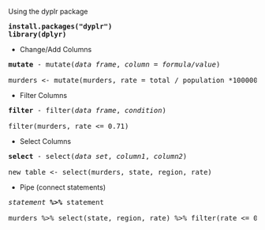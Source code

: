 Using the dyplr package  

<pre>
<b>install.packages("dyplr")
library(dplyr)</b>
</pre>

- Change/Add Columns  

<pre>
<b>mutate</b> - mutate(<em>data frame</em>, <em>column</em> = <em>formula/value</em>)

murders <- mutate(murders, rate = total / population *100000)
</pre>

- Filter Columns

<pre>
<b>filter</b> - filter(<em>data frame</em>, <em>condition</em>)

filter(murders, rate <= 0.71)
</pre>

- Select Columns  

<pre>
<b>select</b> - select(<em>data set</em>, <em>column1</em>, <em>column2</em>)

new_table <- select(murders, state, region, rate)
</pre>

- Pipe (connect statements)

<pre>
<em>statement</em> <b>%>%</b> </em>statement</em>

murders %>% select(state, region, rate) %>% filter(rate <= 0.71)
</pre>
